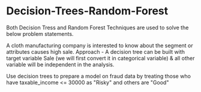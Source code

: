 # Decision-Trees-Random-Forest
Both Decision Tress and Random Forest Techniques are used to solve the below problem statements.  

A cloth manufacturing company is interested to know about the segment or attributes causes high sale. Approach - A decision tree can be built with target variable Sale (we will first convert it in categorical variable) &amp; all other variable will be independent in the analysis. 

Use decision trees to prepare a model on fraud data by treating those who have taxable_income &lt;= 30000 as "Risky" and others are "Good"
